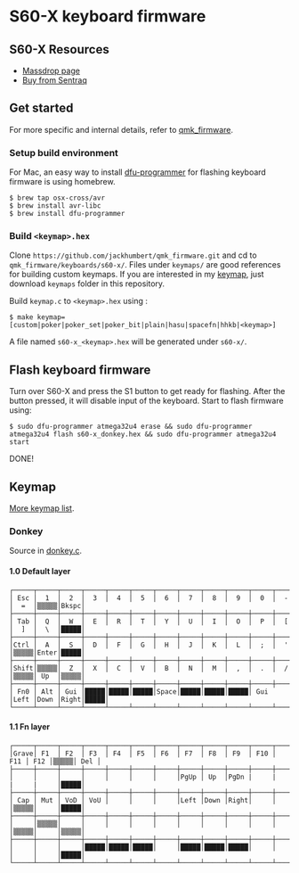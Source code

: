 # S60-X keyboard firmware

## S60-X Resources

- [Massdrop page](https://www.massdrop.com/buy/sentraq-60-diy-keyboard-kit?mode=guest_open)
- [Buy from Sentraq](https://sentraq.com/collections/all)

## Get started

For more specific and internal details, refer to [qmk_firmware](https://github.com/jackhumbert/qmk_firmware).

### Setup build environment

For Mac, an easy way to install [dfu-programmer](https://github.com/dfu-programmer/dfu-programmer) for flashing keyboard firmware is using homebrew.

```
$ brew tap osx-cross/avr
$ brew install avr-libc
$ brew install dfu-programmer
```

### Build `<keymap>.hex`

Clone `https://github.com/jackhumbert/qmk_firmware.git` and cd to `qmk_firmware/keyboards/s60-x/`. Files under `keymaps/` are good references for building custom keymaps. If you are interested in my [keymap](https://github.com/wyudong/config/tree/master/s60-x/keymaps/donkey), just download `keymaps` folder in this repository.

Build `keymap.c` to `<keymap>.hex` using :

`$ make keymap=[custom|poker|poker_set|poker_bit|plain|hasu|spacefn|hhkb|<keymap>]`

A file named `s60-x_<keymap>.hex` will be generated under `s60-x/`.

## Flash keyboard firmware

Turn over S60-X and press the S1 button to get ready for flashing. After the button pressed, it will disable input of the keyboard. Start to flash firmware using:

```
$ sudo dfu-programmer atmega32u4 erase && sudo dfu-programmer atmega32u4 flash s60-x_donkey.hex && sudo dfu-programmer atmega32u4 start
```

DONE!

## Keymap

[More keymap list](https://github.com/jackhumbert/qmk_firmware/tree/master/keyboards/s60-x#list-of-included-keymaps).

### Donkey

Source in [donkey.c](https://github.com/wyudong/config/blob/master/s60-x/keymaps/donkey/keymap.c).

#### 1.0 Default layer
    ┌─────┬─────┬─────┬─────┬─────┬─────┬─────┬─────┬─────┬─────┬─────┬─────┬─────┬─────┬─────┐
    │ Esc │  1  │  2  │  3  │  4  │  5  │  6  │  7  │  8  │  9  │  0  │  -  │  =  │▒▒▒▒▒│Bkspc│
    ├─────┼─────┼─────┼─────┼─────┼─────┼─────┼─────┼─────┼─────┼─────┼─────┼─────┼─────┼─────┤
    │ Tab │  Q  │  W  │  E  │  R  │  T  │  Y  │  U  │  I  │  O  │  P  │  [  │  ]  │  \  │█████│
    ├─────┼─────┼─────┼─────┼─────┼─────┼─────┼─────┼─────┼─────┼─────┼─────┼─────┼─────┼─────┤
    │Ctrl │  A  │  S  │  D  │  F  │  G  │  H  │  J  │  K  │  L  │  ;  │  '  │▒▒▒▒▒│Enter│█████│
    ├─────┼─────┼─────┼─────┼─────┼─────┼─────┼─────┼─────┼─────┼─────┼─────┼─────┼─────┼─────┤
    │Shift│▒▒▒▒▒│  Z  │  X  │  C  │  V  │  B  │  N  │  M  │  ,  │  .  │  /  │▒▒▒▒▒│ Up  │▒▒▒▒▒│
    ├─────┼─────┼─────┼─────┼─────┼─────┼─────┼─────┼─────┼─────┼─────┼─────┼─────┼─────┼─────┤
    │ Fn0 │ Alt │ Gui │█████│█████│█████│Space│█████│█████│█████│ Gui │Left │Down │Right│█████│
    └─────┴─────┴─────┴─────┴─────┴─────┴─────┴─────┴─────┴─────┴─────┴─────┴─────┴─────┴─────┘
#### 1.1 Fn layer
    ┌─────┬─────┬─────┬─────┬─────┬─────┬─────┬─────┬─────┬─────┬─────┬─────┬─────┬─────┬─────┐
    │Grave│ F1  │ F2  │ F3  │ F4  │ F5  │ F6  │ F7  │ F8  │ F9  │ F10 │ F11 │ F12 │▒▒▒▒▒│ Del │
    ├─────┼─────┼─────┼─────┼─────┼─────┼─────┼─────┼─────┼─────┼─────┼─────┼─────┼─────┼─────┤
    │     │     │     │     │     │     │     │PgUp │ Up  │PgDn |     |     |     |     │█████│
    ├─────┼─────┼─────┼─────┼─────┼─────┼─────┼─────┼─────┼─────┼─────┼─────┼─────┼─────┼─────┤
    │ Cap │ Mut │ VoD │ VoU │     │     │     │Left │Down │Right│     │     │▒▒▒▒▒│     │█████│
    ├─────┼─────┼─────┼─────┼─────┼─────┼─────┼─────┼─────┼─────┼─────┼─────┼─────┼─────┼─────┤
    │     │▒▒▒▒▒│     │     │     │     │     │     │     │     │     │     │▒▒▒▒▒│     │▒▒▒▒▒│
    ├─────┼─────┼─────┼─────┼─────┼─────┼─────┼─────┼─────┼─────┼─────┼─────┼─────┼─────┼─────┤
    │     │     │     │█████│█████│█████│     │█████│█████│█████│     │     │     │     │█████│
    └─────┴─────┴─────┴─────┴─────┴─────┴─────┴─────┴─────┴─────┴─────┴─────┴─────┴─────┴─────┘
